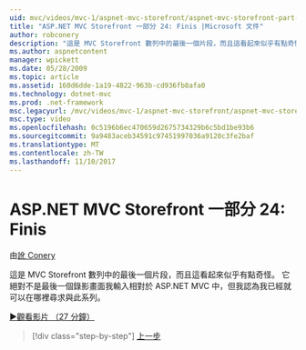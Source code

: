 ```yaml
---
uid: mvc/videos/mvc-1/aspnet-mvc-storefront/aspnet-mvc-storefront-part-24-finis
title: "ASP.NET MVC Storefront 一部分 24: Finis |Microsoft 文件"
author: robconery
description: "這是 MVC Storefront 數列中的最後一個片段，而且這看起來似乎有點奇怪。 它絕對不是最後一個錄影畫面就 ASP.NET 而言..."
ms.author: aspnetcontent
manager: wpickett
ms.date: 05/28/2009
ms.topic: article
ms.assetid: 160d6dde-1a19-4822-963b-cd936fb8afa0
ms.technology: dotnet-mvc
ms.prod: .net-framework
msc.legacyurl: /mvc/videos/mvc-1/aspnet-mvc-storefront/aspnet-mvc-storefront-part-24-finis
msc.type: video
ms.openlocfilehash: 0c5196b6ec470659d2675734329b6c5bd1be93b6
ms.sourcegitcommit: 9a9483aceb34591c97451997036a9120c3fe2baf
ms.translationtype: MT
ms.contentlocale: zh-TW
ms.lasthandoff: 11/10/2017
---
```

<a name="aspnet-mvc-storefront-part-24-finis"></a>ASP.NET MVC Storefront 一部分 24: Finis
====================
由[訛 Conery](https://github.com/robconery)

這是 MVC Storefront 數列中的最後一個片段，而且這看起來似乎有點奇怪。 它絕對不是最後一個錄影畫面我輸入相對於 ASP.NET MVC 中，但我認為我已經就可以在哪裡尋求與此系列。

[&#9654;觀看影片 （27 分鐘）](https://channel9.msdn.com/Blogs/ASP-NET-Site-Videos/aspnet-mvc-storefront-part-24-finis)

>[!div class="step-by-step"]
[上一步](aspnet-mvc-storefront-part-23-getting-started-with-domain-driven-design.md)
